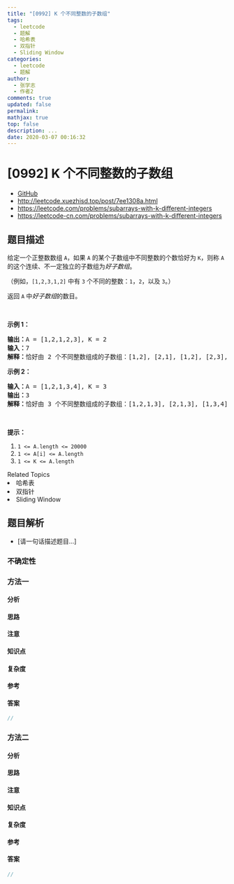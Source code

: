 ```yaml
---
title: "[0992] K 个不同整数的子数组"
tags:
  - leetcode
  - 题解
  - 哈希表
  - 双指针
  - Sliding Window
categories:
  - leetcode
  - 题解
author:
  - 张学志
  - 作者2
comments: true
updated: false
permalink:
mathjax: true
top: false
description: ...
date: 2020-03-07 00:16:32
---
```



# [0992] K 个不同整数的子数组
* [GitHub](https://github.com/algoboy101/LeetCodeCrowdsource/tree/master/_posts/QA/%5B0992%5D%20K%20%E4%B8%AA%E4%B8%8D%E5%90%8C%E6%95%B4%E6%95%B0%E7%9A%84%E5%AD%90%E6%95%B0%E7%BB%84.md)
* http://leetcode.xuezhisd.top/post/7ee1308a.html
* https://leetcode.com/problems/subarrays-with-k-different-integers
* https://leetcode-cn.com/problems/subarrays-with-k-different-integers


## 题目描述

<p>给定一个正整数数组 <code>A</code>，如果 <code>A</code>&nbsp;的某个子数组中不同整数的个数恰好为 <code>K</code>，则称 <code>A</code> 的这个连续、不一定独立的子数组为<em>好子数组</em>。</p>

<p>（例如，<code>[1,2,3,1,2]</code> 中有&nbsp;<code>3</code>&nbsp;个不同的整数：<code>1</code>，<code>2</code>，以及&nbsp;<code>3</code>。）</p>

<p>返回&nbsp;<code>A</code>&nbsp;中<em>好子数组</em>的数目。</p>

<p>&nbsp;</p>

<p><strong>示例 1：</strong></p>

<pre><strong>输出：</strong>A = [1,2,1,2,3], K = 2
<strong>输入：</strong>7
<strong>解释：</strong>恰好由 2 个不同整数组成的子数组：[1,2], [2,1], [1,2], [2,3], [1,2,1], [2,1,2], [1,2,1,2].
</pre>

<p><strong>示例 2：</strong></p>

<pre><strong>输入：</strong>A = [1,2,1,3,4], K = 3
<strong>输出：</strong>3
<strong>解释：</strong>恰好由 3 个不同整数组成的子数组：[1,2,1,3], [2,1,3], [1,3,4].
</pre>

<p>&nbsp;</p>

<p><strong>提示：</strong></p>

<ol>
	<li><code>1 &lt;= A.length &lt;= 20000</code></li>
	<li><code>1 &lt;= A[i] &lt;= A.length</code></li>
	<li><code>1 &lt;= K &lt;= A.length</code></li>
</ol>
<div><div>Related Topics</div><div><li>哈希表</li><li>双指针</li><li>Sliding Window</li></div></div>


## 题目解析
* [请一句话描述题目...]

### 不确定性


### 方法一

#### 分析

#### 思路

#### 注意

#### 知识点

#### 复杂度

#### 参考

#### 答案

```cpp
//
```


### 方法二

#### 分析

#### 思路

#### 注意

#### 知识点

#### 复杂度

#### 参考

#### 答案

```cpp
//
```


